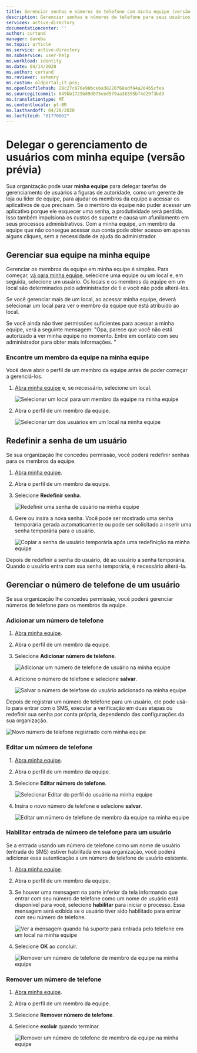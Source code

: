 ```yaml
---
title: Gerenciar senhas e números de telefone com minha equipe (versão prévia) – Azure AD | Microsoft Docs
description: Gerenciar senhas e números de telefone para seus usuários com minha equipe
services: active-directory
documentationcenter: ''
author: curtand
manager: daveba
ms.topic: article
ms.service: active-directory
ms.subservice: user-help
ms.workload: identity
ms.date: 04/14/2020
ms.author: curtand
ms.reviewer: sahenry
ms.custom: oldportal;it-pro;
ms.openlocfilehash: 29c27c876e90bce6a38226f68adf44a26465cfea
ms.sourcegitcommit: 849bb1729b89d075eed579aa36395bf4d29f3bd9
ms.translationtype: MT
ms.contentlocale: pt-BR
ms.lasthandoff: 04/28/2020
ms.locfileid: "81770862"
---
```

# <a name="delegate-user-management-with-my-staff-preview"></a>Delegar o gerenciamento de usuários com minha equipe (versão prévia)

Sua organização pode usar **minha equipe** para delegar tarefas de gerenciamento de usuários a figuras de autoridade, como um gerente de loja ou líder de equipe, para ajudar os membros da equipe a acessar os aplicativos de que precisam. Se o membro da equipe não puder acessar um aplicativo porque ele esquecer uma senha, a produtividade será perdida. Isso também impulsiona os custos de suporte e causa um afunilamento em seus processos administrativos.  Com a minha equipe, um membro da equipe que não consegue acessar sua conta pode obter acesso em apenas alguns cliques, sem a necessidade de ajuda do administrador.

## <a name="manage-your-staff-in-my-staff"></a>Gerenciar sua equipe na minha equipe

Gerenciar os membros da equipe em minha equipe é simples. Para começar, [vá para minha equipe](https://aka.ms/mystaff), selecione uma equipe ou um local e, em seguida, selecione um usuário. Os locais e os membros da equipe em um local são determinados pelo administrador de ti e você não pode alterá-los.

Se você gerenciar mais de um local, ao acessar minha equipe, deverá selecionar um local para ver o membro da equipe que está atribuído ao local.

Se você ainda não tiver permissões suficientes para acessar a minha equipe, verá a seguinte mensagem: "Opa, parece que você não está autorizado a ver minha equipe no momento. Entre em contato com seu administrador para obter mais informações. "

### <a name="find-a-staff-member-in-my-staff"></a>Encontre um membro da equipe na minha equipe

Você deve abrir o perfil de um membro da equipe antes de poder começar a gerenciá-los.

1. [Abra minha equipe](https://aka.ms/mystaff) e, se necessário, selecione um local.

    ![Selecionar um local para um membro da equipe na minha equipe](media/my-staff-team-manager/allaus.png)

1. Abra o perfil de um membro da equipe.

    ![Selecionar um dos usuários em um local na minha equipe](media/my-staff-team-manager/aupage.png)

## <a name="reset-a-user-password"></a>Redefinir a senha de um usuário

Se sua organização lhe concedeu permissão, você poderá redefinir senhas para os membros da equipe.

1. [Abra minha equipe](https://aka.ms/mystaff).
1. Abra o perfil de um membro da equipe.
1. Selecione **Redefinir senha**.

    ![Redefinir uma senha de usuário na minha equipe](media/my-staff-team-manager/resetpassword1.png)

1. Gere ou insira a nova senha. Você pode ser mostrado uma senha temporária gerada automaticamente ou pode ser solicitado a inserir uma senha temporária para o usuário.

    ![Copiar a senha de usuário temporária após uma redefinição na minha equipe](media/my-staff-team-manager/resetpassword2.png)

Depois de redefinir a senha do usuário, dê ao usuário a senha temporária. Quando o usuário entra com sua senha temporária, é necessário alterá-la.

## <a name="manage-a-users-phone-number"></a>Gerenciar o número de telefone de um usuário

Se sua organização lhe concedeu permissão, você poderá gerenciar números de telefone para os membros da equipe.

### <a name="add-a-phone-number"></a>Adicionar um número de telefone

1. [Abra minha equipe](https://aka.ms/mystaff).
1. Abra o perfil de um membro da equipe.
1. Selecione **Adicionar número de telefone**.

    ![Adicionar um número de telefone de usuário na minha equipe](media/my-staff-team-manager/addphone1.png)

1. Adicione o número de telefone e selecione **salvar**.

    ![Salvar o número de telefone do usuário adicionado na minha equipe](media/my-staff-team-manager/addphone2.png)

Depois de registrar um número de telefone para um usuário, ele pode usá-lo para entrar com o SMS, executar a verificação em duas etapas ou redefinir sua senha por conta própria, dependendo das configurações da sua organização.

![Novo número de telefone registrado com minha equipe](media/my-staff-team-manager/addphone3.png)

### <a name="edit-a-phone-number"></a>Editar um número de telefone

1. [Abra minha equipe](https://aka.ms/mystaff).
1. Abra o perfil de um membro da equipe.
1. Selecione **Editar número de telefone**.

    ![Selecionar Editar do perfil do usuário na minha equipe](media/my-staff-team-manager/editphone2.png)

1. Insira o novo número de telefone e selecione **salvar**.

    ![Editar um número de telefone de membro da equipe na minha equipe](media/my-staff-team-manager/editphone1.png)

### <a name="enable-phone-number-sign-in-for-a-user"></a>Habilitar entrada de número de telefone para um usuário

Se a entrada usando um número de telefone como um nome de usuário (entrada do SMS) estiver habilitada em sua organização, você poderá adicionar essa autenticação a um número de telefone de usuário existente.

1. [Abra minha equipe](https://aka.ms/mystaff).
1. Abra o perfil de um membro da equipe.
1. Se houver uma mensagem na parte inferior da tela informando que entrar com seu número de telefone como um nome de usuário está disponível para você, selecione **habilitar** para iniciar o processo. Essa mensagem será exibida se o usuário tiver sido habilitado para entrar com seu número de telefone.

    ![Ver a mensagem quando há suporte para entrada pelo telefone em um local na minha equipe](media/my-staff-team-manager/enableforms1.png)

1. Selecione **OK** ao concluir.

    ![Remover um número de telefone de membro da equipe na minha equipe](media/my-staff-team-manager/enableforms2.png)

### <a name="remove-a-phone-number"></a>Remover um número de telefone

1. [Abra minha equipe](https://aka.ms/mystaff).
1. Abra o perfil de um membro da equipe.
1. Selecione **Remover número de telefone**.
1. Selecione **excluir** quando terminar.

    ![Remover um número de telefone de membro da equipe na minha equipe](media/my-staff-team-manager/deletephone1.png)
